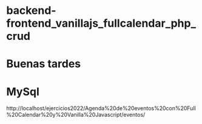 # backend-frontend_vanillajs_fullcalendar_php_crud
# Buenas tardes
# MySql
http://localhost/ejercicios2022/Agenda%20de%20eventos%20con%20Full%20Calendar%20y%20Vanilla%20Javascript/eventos/
